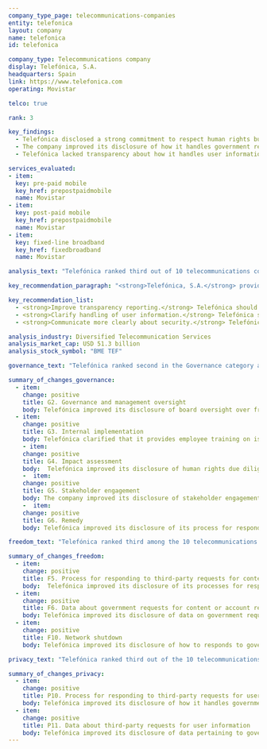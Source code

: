 ```yaml
---
company_type_page: telecommunications-companies
entity: telefonica
layout: company
name: telefonica
id: telefonica

company_type: Telecommunications company
display: Telefónica, S.A.
headquarters: Spain
link: https://www.telefonica.com
operating: Movistar

telco: true

rank: 3

key_findings:
  - Telefónica disclosed a strong commitment to respect human rights but was less transparent about policies affecting users’ freedom of expression and privacy in practice.
  - The company improved its disclosure of how it handles government requests to shutdown networks, block content, and hand over user information, but could still publish more data about its compliance with these types of requests.
  - Telefónica lacked transparency about how it handles user information and what steps it takes to keep user information secure.

services_evaluated:
- item:
  key: pre-paid mobile
  key_href: prepostpaidmobile
  name: Movistar
- item:
  key: post-paid mobile
  key_href: prepostpaidmobile
  name: Movistar
- item:
  key: fixed-line broadband
  key_href: fixedbroadband
  name: Movistar

analysis_text: "Telefónica ranked third out of 10 telecommunications companies evaluated, after Vodafone and AT&T, and disclosed a strong commitment to protecting users’ freedom of expression and privacy. As a full member of the Global Network Initiative (GNI) since March 2017, the company now commits to engaging with a range of stakeholders on freedom of expression and privacy issues. The company made numerous improvements in the 2018 Index, including clarifying its process for handling government requests to shut down networks and providing more data about government requests for user data. Despite positive steps, the company could be more transparent about policies affecting users’ freedom of expression by publishing more data about government and private requests it receives to block content or accounts, as there are no legal obstacles in its home market of Spain preventing the company from doing so. It could also improve its commitments to protect users’ privacy by disclosing what user data it shares and with whom, and by providing greater clarity about what steps it takes to keep user information secure."

key_recommendation_paragraph: "<strong>Telefónica, S.A.</strong> provides mobile, fixed-line broadband, and other services to <a href=\"https://www.telefonica.com/documents/153952/141433988/Telefonica_in_numbers_FY2016.pdf/81ba0d34-c6da-9621-09b0-716d918cc0e5\" target=\"_blank\">more than 276 million mobile customers</a> in Spain, Latin America, and internationally."

key_recommendation_list:
  - <strong>Improve transparency reporting.</strong> Telefónica should disclose more detailed data about its compliance with government and private requests to block content or accounts, and for user information.
  - <strong>Clarify handling of user information.</strong> Telefónica should disclose what user information it shares and retains, and whether users can obtain the information the company holds on them.
  - <strong>Communicate more clearly about security.</strong> Telefónica should clearly disclose how it keeps user information secure, including if it limits employee access to user information.

analysis_industry: Diversified Telecommunication Services
analysis_market_cap: USD 51.3 billion
analysis_stock_symbol: "BME TEF"

governance_text: "Telefónica ranked second in the Governance category among telecommunications companies, after Vodafone. It significantly improved its disclosure of its public commitment to freedom of expression and privacy, resulting in increased scores in five of the six indicators in this category. The company improved its disclosure of senior-level oversight over freedom of expression and privacy issues within the company (G2), clarified that the company provides its employees with training on freedom of expression (G3), and strengthened its commitment to conducting human rights impact assessments (G4). The company also improved its engagement with stakeholders by joining the GNI (G5). Notably, Telefónica improved its disclosure on <a href=\"https://www.telefonica.com/en/web/about_telefonica/responsible-business-channel\" target=\"_blank\">grievance and remedy mechanisms</a>, and received the highest score of all 22 companies in the Index on this indicator (G6), although the company did not provide clear evidence that it is responding to these complaints."

summary_of_changes_governance:
  - item:
    change: positive
    title: G2. Governance and management oversight
    body: Telefónica improved its disclosure of board oversight over freedom of expression and privacy issues within the company.
  - item:
    change: positive
    title: G3. Internal implementation
    body: Telefónica clarified that it provides employee training on issues related to freedom of expression.
    - item:
    change: positive
    title: G4. Impact assessment
    body:  Telefónica improved its disclosure of human rights due diligence practices, including disclosing it conducts human rights risk assessments related to existing products and services and new activities.
    -  item:
    change: positive
    title: G5. Stakeholder engagement
    body: The company improved its disclosure of stakeholder engagement after joining the Global Network Initiative in March 2017.
    -  item:
    change: positive
    title: G6. Remedy
    body: Telefónica improved its disclosure of its process for responding to freedom of expression and privacy complaints.

freedom_text: "Telefónica ranked third among the 10 telecommunications companies in the Freedom of Expression category, behind Vodafone and AT&T.<br /><br /><strong>Content and account restriction requests:</strong> Telefónica disclosed little about how it handles government or private requests to block content or accounts (F5-F7), but it was among only three telecommunications companies in the Index to publish transparency reports. It <a href=\"https://www.telefonica.com/documents/153952/183394/Informe_Transparencia_Comunicaciones_Telefonica_EN.pdf/30519143-d3ab-50c3-1cb5-319a735fd9d3\" target=\"_blank\">provided more data</a> on the number of government requests it received and complied with, including the number of URLs affected (F6). Like its peers, Telefónica published nothing about private requests to block content or accounts (F7).<br /><br /><strong>Network management and shutdowns:</strong> As in the 2017 Index, Telefónica Spain disclosed almost no information about its network management policies, receiving the second-lowest score of all telecommunications companies on this indicator (F9). Yet, along with Vodafone UK, it was more transparent than the rest of its peers about how it handles government demands to shut down networks (F10). The company improved its disclosure of why it may reject a network shutdown demand and provided more detailed data about its compliance with these types of requests.<br /><br /><strong>Identity policy:</strong> Telefónica Spain disclosed that it requires pre-paid mobile users to provide government-issued identification, which is <a href=\"https://www.boe.es/buscar/act.php?id=BOE-A-2007-18243\" target=\"_blank\">legally required in Spain</a> (F11)."

summary_of_changes_freedom:
  - item:
    change: positive
    title: F5. Process for responding to third-party requests for content or account restriction
    body:  Telefónica improved its disclosure of its processes for responding to government requests for content and account restrictions.
  - item:
    change: positive
    title: F6. Data about government requests for content or account restriction
    body: Telefónica improved its disclosure of data on government requests it received to remove content and restrict accounts, including by publishing the number of URLs affected for some of the countries in which it operates.
  - item:
    change: positive
    title: F10. Network shutdown
    body: Telefónica improved its disclosure of how to responds to government shutdown orders, disclosing some of the reasons why it may reject such demands, as well as the number of such requests with which it complied in some of the countries in which it operates.

privacy_text: "Telefónica ranked third out of the 10 telecommunications companies in the Privacy category, behind AT&T and Vodafone.<br /><br /><strong>Handling of user information:</strong> Telefónica Spain disclosed less than AT&T and Vodafone UK but slightly more than Orange France and América Móvil’s Telcel about how it handles user information (P3-P8). It had the highest score of all telecommunications companies on what user information it collects (P3), and for what purpose (P5), but disclosed nothing about what user information it shares (P4), for how long it retains it (P6), or whether users can obtain all of the information the company holds on them (P8). It disclosed some options for users to control what information it collects, including for the purposes of targeted advertising, but did not reveal if targeted advertising is off by default (P7).<br /><br /><strong>Requests for user information:</strong> Telefónica disclosed less than AT&T and Vodafone about how it handles government and private requests for user information (P10-P11). It improved its disclosure of its process for responding to government requests for user information by clarifying why it may reject a government request (P10). The company also <a href=\"https://www.telefonica.com/documents/153952/183394/Informe_Transparencia_Comunicaciones_Telefonica_EN.pdf/30519143-d3ab-50c3-1cb5-319a735fd9d3\" target=\"_blank\">provided more data</a> on government and private requests for user information, including the number of accounts affected (P11). Like the rest of its peers, Telefónica did not disclose a policy of notifying users if their information is requested (P12).<br /><br /><strong>Security:</strong> Telefónica Spain disclosed less than AT&T and Vodafone UK about is security policies and practices, but more than the rest of its peers (P13-P18). Although it disclosed it limits employee access to user information, it did not disclose it has systems in place to monitor this (P13). Like most telecommunications companies, the company did not disclose a bug bounty program allowing security researchers to submit vulnerabilities (P14). It received the second-highest score in the Index, after Vodafone UK, for disclosure of its processes for responding to data breaches (P15)."

summary_of_changes_privacy:
  - item:
    change: positive
    title: P10. Process for responding to third-party requests for user information
    body: Telefónica improved its disclosure of how it handles government requests for user information.
  - item:
    change: positive
    title: P11. Data about third-party requests for user information
    body: Telefónica improved its disclosure of data pertaining to government requests for user data in some countries, including proving data on the number of accounts affected and the number these requests with which it complied. 
---
```


